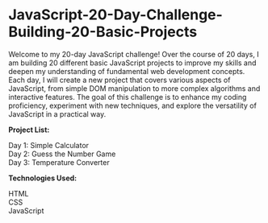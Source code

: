 # JavaScript-20-Day-Challenge-Building-20-Basic-Projects

Welcome to my 20-day JavaScript challenge! Over the course of 20 days, I am building 20 different basic JavaScript projects to improve my skills and deepen my understanding of fundamental web development concepts.
Each day, I will create a new project that covers various aspects of JavaScript, from simple DOM manipulation to more complex algorithms and interactive features. The goal of this challenge is to enhance my coding proficiency, experiment with new techniques, and explore the versatility of JavaScript in a practical way.

**Project List:**

Day 1: Simple Calculator <br>
Day 2: Guess the Number Game <br>
Day 3: Temperature Converter<br>

**Technologies Used:**

HTML <br>
CSS <br>
JavaScript <br>
